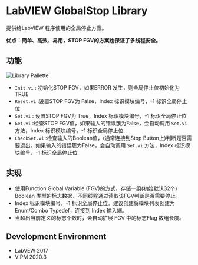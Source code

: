 # LabVIEW GlobalStop Library

提供给LabVIEW 程序使用的全局停止方案。

**优点：简单、高效、易用，STOP FGV的方案也保证了多线程安全。**

## 功能

![Library Pallette](https://cloud.githubusercontent.com/assets/8196752/10752145/8288f624-7cc1-11e5-9700-e3740e08f571.png)

- `Init.vi` : 初始化STOP FGV，如果ERROR 发生，则全局停止位初始化为 TRUE
- `Reset.vi` :设置STOP FGV为 False，Index 标识模块编号，-1 标识全局停止位
- `Set.vi` : 设置STOP FGV为 True，Index 标识模块编号，-1 标识全局停止位
- `Get.vi` :检查STOP FGV值，如果输入的错误簇为False，会自动调用 `Set.vi` 方法，Index 标识模块编号，-1 标识全局停止位
- `CheckSet.vi` :检查输入的Boolean值，(通常连接到Stop Button上)判断是否需要退出。如果输入的错误簇为False，会自动调用 `Set.vi` 方法，Index 标识模块编号，-1 标识全局停止位

## 实现

- 使用Function Global Variable (FGV)的方式，存储一组(初始默认32个) Boolean 类型的标志数据，不同线程通过读取该FGV判断是否需要停止。
- Index 标识模块编号，-1 标识全局停止位。建议创建将模块列表创建为Enum/Combo Typedef，连接到 Index 输入端。
- 当超出当前定义的标志个数时，会自动扩展 FGV 中的标志Flag 数组长度。

## Development Environment

- LabVEW 2017
- VIPM 2020.3
